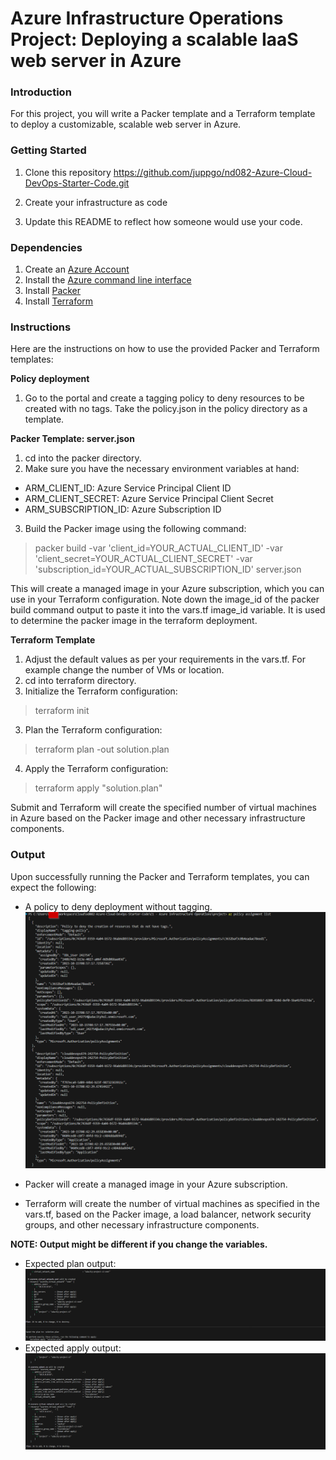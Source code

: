 # Azure Infrastructure Operations Project: Deploying a scalable IaaS web server in Azure

### Introduction
For this project, you will write a Packer template and a Terraform template to deploy a customizable, scalable web server in Azure.

### Getting Started
1. Clone this repository https://github.com/juppgo/nd082-Azure-Cloud-DevOps-Starter-Code.git

2. Create your infrastructure as code

3. Update this README to reflect how someone would use your code.

### Dependencies
1. Create an [Azure Account](https://portal.azure.com) 
2. Install the [Azure command line interface](https://docs.microsoft.com/en-us/cli/azure/install-azure-cli?view=azure-cli-latest)
3. Install [Packer](https://www.packer.io/downloads)
4. Install [Terraform](https://www.terraform.io/downloads.html)

### Instructions
Here are the instructions on how to use the provided Packer and Terraform templates:

**Policy deployment**
1. Go to the portal and create a tagging policy to deny resources to be created with no tags. Take the policy.json in the policy directory as a template.

**Packer Template: server.json**

1. cd into the packer directory.
2. Make sure you have the necessary environment variables at hand:
- ARM_CLIENT_ID: Azure Service Principal Client ID
- ARM_CLIENT_SECRET: Azure Service Principal Client Secret
- ARM_SUBSCRIPTION_ID: Azure Subscription ID

3. Build the Packer image using the following command:

> packer build -var 'client_id=YOUR_ACTUAL_CLIENT_ID' -var 'client_secret=YOUR_ACTUAL_CLIENT_SECRET' -var 'subscription_id=YOUR_ACTUAL_SUBSCRIPTION_ID' server.json

This will create a managed image in your Azure subscription, which you can use in your Terraform configuration. Note down the image_id of the packer build command output to paste it into the vars.tf image_id variable. It is used to determine the packer image in the terraform deployment.

**Terraform Template**
1. Adjust the default values as per your requirements in the vars.tf. For example change the number of VMs or location.
2. cd into terraform directory.
2. Initialize the Terraform configuration:
> terraform init
3. Plan the Terraform configuration:
> terraform plan -out solution.plan
4. Apply the Terraform configuration:
> terraform apply "solution.plan"

Submit and Terraform will create the specified number of virtual machines in Azure based on the Packer image and other necessary infrastructure components.

### Output
Upon successfully running the Packer and Terraform templates, you can expect the following:
- A policy to deny deployment without tagging. ![Alt text](screenshots/policy_output.png)
- Packer will create a managed image in your Azure subscription.

- Terraform will create the number of virtual machines as specified in the vars.tf, based on the Packer image, a load balancer, network security groups, and other necessary infrastructure components.

**NOTE: Output might be different if you change the variables.**
- Expected plan output:
![Alt text](screenshots/terraform_plan_output.png)
- Expected apply output:
![Alt text](screenshots/terraform_apply_output.png)
